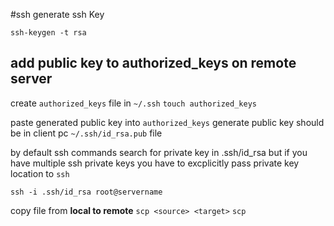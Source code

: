 #ssh
generate ssh Key

`ssh-keygen -t rsa`
## add public key to authorized_keys on remote server

create `authorized_keys` file in `~/.ssh`
`touch authorized_keys`

paste generated public key into `authorized_keys`
generate public key should be in client pc `~/.ssh/id_rsa.pub` file

by default ssh commands search for private key in .ssh/id_rsa but if you have multiple ssh private keys you have to excplicitly pass private key location to `ssh`

`ssh -i .ssh/id_rsa root@servername` 

copy file from **local to remote**
`scp <source> <target>`
`scp`